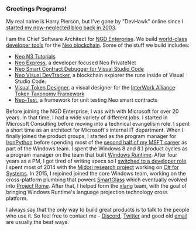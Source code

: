 ### Greetings Programs!


My real name is Harry Pierson, but I've gone by "DevHawk" online since I [started my now-neglected blog back in 2003](http://devhawk.net/blog/new-and-improved-devhawk).

I am the Chief Software Architect for [NGD Enterprise](https://ngdenterprise.com/). We build [world-class developer tools](https://marketplace.visualstudio.com/items?itemName=ngd-seattle.neo-blockchain-toolkit) for the [Neo blockchain](https://neo.org/). Some of the stuff we build includes:

* [Neo N3 Tutorials](https://ngdenterprise.com/neo-tutorials/)
* [Neo Express](https://github.com/neo-project/neo-express), a developer focused Neo PrivateNet 
* [Neo Smart Contract Debugger for Visual Studio Code](https://marketplace.visualstudio.com/items?itemName=ngd-seattle.neo-contract-debug)
* [Neo Visual DevTracker](https://marketplace.visualstudio.com/items?itemName=ngd-seattle.neo-visual-devtracker), a blockchain explorer the runs inside of Visual Studio Code.
* [Visual Token Designer](https://github.com/ngdenterprise/visual-token-designer), a visual designer for the [InterWork Alliance](https://interwork.org/) [Token Taxonomy Framework](https://interwork.org/frameworks/token-taxonomy-framework/)
* [Neo-Test](https://github.com/ngdenterprise/neo-test), a framework for unit testing Neo smart contracts

Before joining the NGD Enterprise, I was with with Microsoft for over 20 years. In that time, I had a wide variety of different jobs. I started in Microsoft Consulting before moving into a technical evangelism role. I spent a short time as an architect for Microsoft's internal IT department. When I finally joined the product groups, I started as the program manager for [IronPython](http://ironpython.net/) before spending most of the [second half of my MSFT career](http://devhawk.net/blog/joining-windows) as part of the Windows team. I spent the Windows 8 and 8.1 product cycles as a program manager on the team that built [Windows Runtime](https://en.wikipedia.org/wiki/Windows_Runtime). After four years as a PM, I got tired of writing specs so I [switched to a developer role](http://devhawk.net/blog/putting-the-dev-back-in-devhawk). I spent most of 2014 with the [Midori research project](http://joeduffyblog.com/2015/11/03/blogging-about-midori/) working on [C# for Systems](http://joeduffyblog.com/2013/12/27/csharp-for-systems-programming/). In 2015, I rejoined joined the core Windows team, working on the cross-platform plumbing that powers [SmartGlass](http://www.xbox.com/en-US/smartglass) which eventually evolved into [Project Rome](https://developer.microsoft.com/en-us/windows/project-rome). After that, I helped form the [xlang](https://github.com/Microsoft/xlang) team, with the goal of bringing Windows Runtime's language projection technology cross platform.

I always say that the only way to build great products is to talk to the people who use it. So feel free to contact me - [Discord](https://discord.com/users/514663152730898462), [Twitter](http://twitter.com/devhawk) and good old [email](mailto:devhawk@outlook.com) are usually the best ways.
